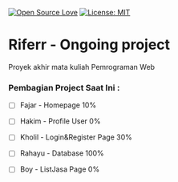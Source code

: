 [![Open Source Love](https://badges.frapsoft.com/os/v1/open-source.svg?v=103)](https://github.com/ellerbrock/open-source-badges/)
[![License: MIT](https://img.shields.io/badge/License-MIT-green.svg)](https://opensource.org/licenses/MIT)

# Riferr - Ongoing project
Proyek akhir mata kuliah Pemrograman Web

### Pembagian Project Saat Ini :
- [ ] Fajar - Homepage 10% <br>
- [ ] Hakim - Profile User 0% <br>
- [ ] Kholil - Login&Register Page 30% <br>
- [ ] Rahayu - Database 100% <br>
- [ ] Boy - ListJasa Page 0% <br>

